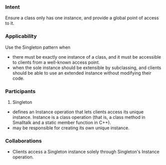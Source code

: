 ### Intent
Ensure a class only has one instance, and provide a global point of access to it. 

### Applicability
Use the Singleton pattern when
  * there must be exactly one instance of a class, and it must be accessible to clients from a well-known access point.
  * when the sole instance should be extensible by subclassing, and clients should be able to use an extended instance without modifying their code. 
  
### Participants
1. Singleton
  * defines an Instance operation that lets clients access its unique instance. Instance is a class operation (that is, a class method in Smalltalk and a static member function in C++).
  * may be responsible for creating its own unique instance.
  
### Collaborations
  * Clients access a Singleton instance solely through Singleton's Instance operation. 
